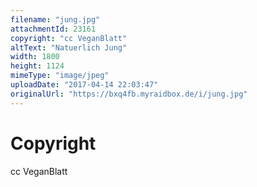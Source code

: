 ```yaml
---
filename: "jung.jpg"
attachmentId: 23161
copyright: "cc VeganBlatt"
altText: "Natuerlich Jung"
width: 1800
height: 1124
mimeType: "image/jpeg"
uploadDate: "2017-04-14 22:03:47"
originalUrl: "https://bxq4fb.myraidbox.de/i/jung.jpg"
---
```


# Copyright

cc VeganBlatt
